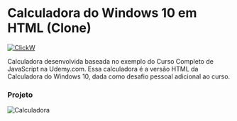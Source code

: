 # Calculadora do Windows 10 em HTML (Clone)

[![ClickW](https://www.clickw.com.br/img/png/logo_150x55.png)](https://www.clickw.com.br)

Calculadora desenvolvida baseada no exemplo do Curso Completo de JavaScript na Udemy.com.
Essa calculadora é a versão HTML da Calculadora do Windows 10, dada como desafio pessoal adicional ao curso.

### Projeto
![Calculadora](https://firebasestorage.googleapis.com/v0/b/hcode-com-br.appspot.com/o/calculadora-hcode-win.png?alt=media&token=218a8f2a-b800-4d03-92e8-9e493a4e949f)
